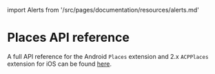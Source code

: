 import Alerts from '/src/pages/documentation/resources/alerts.md'

# Places API reference

<Alerts query="platform=outdated-version&componentClass=InlineNestedAlert"/>

A full API reference for the Android `Places` extension and 2.x `ACPPlaces` extension for iOS can be found [here](https://experienceleague.adobe.com/docs/places/using/places-ext-aep-sdks/places-extension/places-api-reference.html?lang=en).
